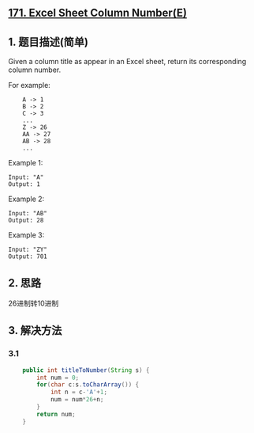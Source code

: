 ## [171. Excel Sheet Column Number(E)](https://leetcode-cn.com/problems/excel-sheet-column-number/)

## 1. 题目描述(简单)

Given a column title as appear in an Excel sheet, return its corresponding column number.

For example:
```
    A -> 1
    B -> 2
    C -> 3
    ...
    Z -> 26
    AA -> 27
    AB -> 28 
    ...
```
Example 1:
```
Input: "A"
Output: 1
```
Example 2:
```
Input: "AB"
Output: 28
```
Example 3:
```
Input: "ZY"
Output: 701
```


## 2. 思路
26进制转10进制

## 3. 解决方法

### 3.1

```java
    public int titleToNumber(String s) {
        int num = 0;
    	for(char c:s.toCharArray()) {
        	int n = c-'A'+1;
        	num = num*26+n;
        }
    	return num;
    }
```




